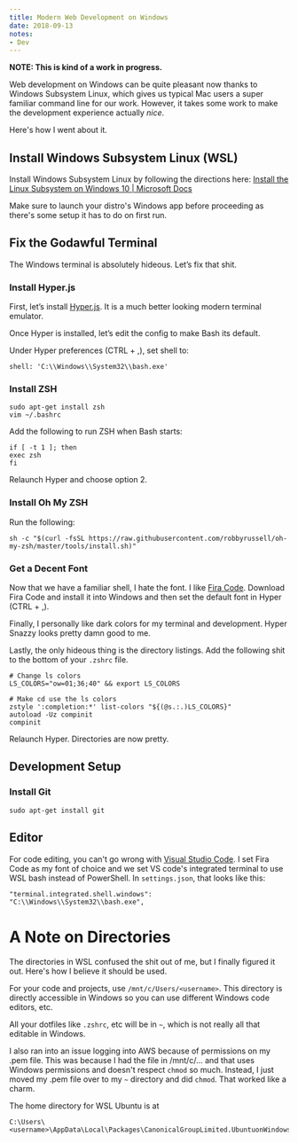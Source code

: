 ```yaml
---
title: Modern Web Development on Windows
date: 2018-09-13
notes:
- Dev
---
```


**NOTE: This is kind of a work in progress.**

Web development on Windows can be quite pleasant now thanks to Windows Subsystem Linux, which gives us typical Mac users a super familiar command line for our work. However, it takes some work to make the development experience actually *nice*.

Here's how I went about it.

## Install Windows Subsystem Linux (WSL)

Install Windows Subsystem Linux by following the directions here: [Install the Linux Subsystem on Windows 10 | Microsoft Docs](https://msdn.microsoft.com/en-au/commandline/wsl/install_guide)

Make sure to launch your distro's Windows app before proceeding as there's some setup it has to do on first run.

## Fix the Godawful Terminal

The Windows terminal is absolutely hideous. Let’s fix that shit.

### Install Hyper.js

First, let’s install [Hyper.js](https://hyper.is/). It is a much better looking modern terminal emulator.

Once Hyper is installed, let’s edit the config to make Bash its default.

Under Hyper preferences (CTRL + ,), set shell to:

```shell
shell: 'C:\\Windows\\System32\\bash.exe'
```

### Install ZSH

```shell
sudo apt-get install zsh
vim ~/.bashrc
```

Add the following to run ZSH when Bash starts:

```shell
if [ -t 1 ]; then
exec zsh
fi
```

Relaunch Hyper and choose option 2.

### Install Oh My ZSH
Run the following:

```shell
sh -c "$(curl -fsSL https://raw.githubusercontent.com/robbyrussell/oh-my-zsh/master/tools/install.sh)"
```

### Get a Decent Font

Now that we have a familiar shell, I hate the font. I like [Fira Code](https://github.com/tonsky/FiraCode). Download Fira Code and install it into Windows and then set the default font in Hyper (CTRL + ,).

Finally, I personally like dark colors for my terminal and development. Hyper Snazzy looks pretty damn good to me.

Lastly, the only hideous thing is the directory listings. Add the following shit to the bottom of your `.zshrc` file.

```shell
# Change ls colors
LS_COLORS="ow=01;36;40" && export LS_COLORS

# Make cd use the ls colors
zstyle ':completion:*' list-colors "${(@s.:.)LS_COLORS}"
autoload -Uz compinit
compinit
```

Relaunch Hyper. Directories are now pretty.

## Development Setup

### Install Git

```shell
sudo apt-get install git
```

## Editor

For code editing, you can't go wrong with [Visual Studio Code](https://code.visualstudio.com/). I set Fira Code as my font of choice and we set VS code's integrated terminal to use WSL bash instead of PowerShell. In `settings.json`, that looks like this:

```shell
"terminal.integrated.shell.windows": "C:\\Windows\\System32\\bash.exe",
```

# A Note on Directories
The directories in WSL confused the shit out of me, but I finally figured it out. Here's how I believe it should be used.

For your code and projects, use `/mnt/c/Users/<username>`. This directory is directly accessible in Windows so you can use different Windows code editors, etc.

All your dotfiles like `.zshrc`, etc will be in `~`, which is not really all that editable in Windows.

I also ran into an issue logging into AWS because of permissions on my .pem file. This was because I had the file in /mnt/c/... and that uses Windows permissions and doesn't respect `chmod` so much. Instead, I just moved my .pem file over to my `~` directory and did `chmod`. That worked like a charm.

The home directory for WSL Ubuntu is at

```shell
C:\Users\<username>\AppData\Local\Packages\CanonicalGroupLimited.UbuntuonWindows_79rhkp1fndgsc\LocalState
```
